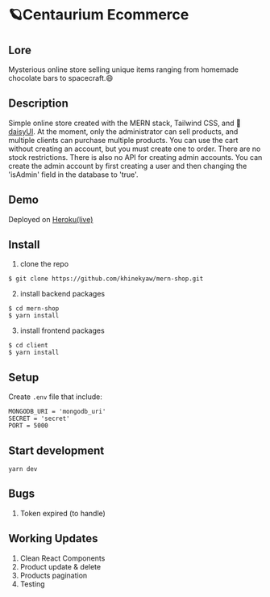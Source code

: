 # 🪐Centaurium Ecommerce

## Lore

Mysterious online store selling unique items ranging from homemade chocolate bars to spacecraft.😄

## Description

Simple online store created with the MERN stack, Tailwind CSS, and 🌼[daisyUI](https://daisyui.com/). At the moment, only the administrator can sell products, and multiple clients can purchase multiple products. You can use the cart without creating an account, but you must create one to order. There are no stock restrictions. There is also no API for creating admin accounts. You can create the admin account by first creating a user and then changing the 'isAdmin' field in the database to 'true'.

## Demo

Deployed on [Heroku(live)](https://centaurium-shop.herokuapp.com/)

## Install

1. clone the repo

```
$ git clone https://github.com/khinekyaw/mern-shop.git
```

2. install backend packages

```
$ cd mern-shop
$ yarn install
```

3. install frontend packages

```
$ cd client
$ yarn install
```

##

## Setup

Create `.env` file that include:

```env eg
MONGODB_URI = 'mongodb_uri'
SECRET = 'secret'
PORT = 5000
```

## Start development

```
yarn dev
```

##

## Bugs

1. Token expired (to handle)

## Working Updates

1. Clean React Components
2. Product update & delete
3. Products pagination
4. Testing
